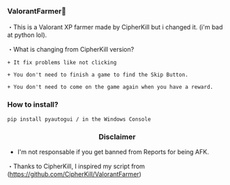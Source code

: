 ### ValorantFarmer👻
・This is a Valorant XP farmer made by CipherKill but i changed it. (i'm bad at python lol).

  ・What is changing from CipherKill version?

    + It fix problems like not clicking

    + You don't need to finish a game to find the Skip Button.

    + You don't need to come on the game again when you have a reward.
 

### How to install?
```python3
pip install pyautogui / in the Windows Console
``` 

 ### <p align="center">Disclaimer</p>
 * I'm not responsable if you get banned from Reports for being AFK.
 
 
・Thanks to CipherKill, I inspired my script from (https://github.com/CipherKill/ValorantFarmer)


